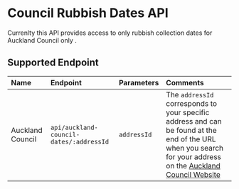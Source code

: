 # Council Rubbish Dates API

Currenlty this API provides access to only rubbish collection dates for Auckland Council only .

## Supported Endpoint

| Name             | Endpoint                                | Parameters  | Comments                                                                                                                                                                                                                                                                                         |
| :--------------- | :-------------------------------------- | :---------- | :----------------------------------------------------------------------------------------------------------------------------------------------------------------------------------------------------------------------------------------------------------------------------------------------- |
| Auckland Council | `api/auckland-council-dates/:addressId` | `addressId` | The `addressId` corresponds to your specific address and can be found at the end of the URL when you search for your address on the [Auckland Council Website](https://www.aucklandcouncil.govt.nz/rubbish-recycling/rubbish-recycling-collections/Pages/rubbish-recycling-collection-days.aspx) |
